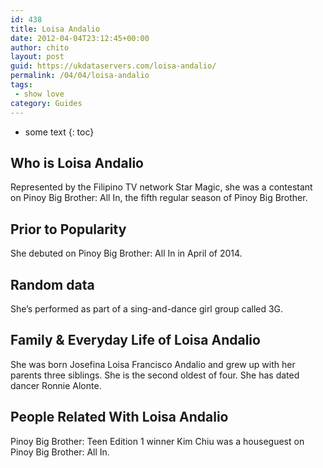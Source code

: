 ```yaml
---
id: 438
title: Loisa Andalio
date: 2012-04-04T23:12:45+00:00
author: chito
layout: post
guid: https://ukdataservers.com/loisa-andalio/
permalink: /04/04/loisa-andalio
tags:
 - show love
category: Guides
---
```


* some text
{: toc}


## Who is  Loisa Andalio
                  
                  
                  
Represented by the Filipino TV network Star Magic, she was a contestant on Pinoy Big Brother: All In, the fifth regular season of Pinoy Big Brother.
                  
                
                
                
## Prior to Popularity 
                  
                  
                  
She debuted on Pinoy Big Brother: All In in April of 2014.
                  
                
                
                
## Random data 
                  
                  
                  
She&#8217;s performed as part of a sing-and-dance girl group called 3G.
                  
                
                
                
## Family & Everyday Life of Loisa Andalio
                  
                  
                  
She was born Josefina Loisa Francisco Andalio and grew up with her parents three siblings. She is the second oldest of four. She has dated dancer Ronnie Alonte.
                  
                
                
                
## People Related With  Loisa Andalio
                  
                  
                  
Pinoy Big Brother: Teen Edition 1 winner Kim Chiu was a houseguest on Pinoy Big Brother: All In.
                  
                
              
            
          
          
          
    
    
  
